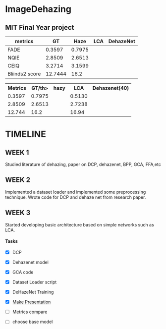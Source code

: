 # ImageDehazing
## MIT Final Year project

| metrics  | GT |Haze|LCA|DehazeNet|
| ------------- | ------------- |------------- |------------- |------------- |
| FADE  |0.3597|0.7975||
| NQIE |2.8509|2.6513||
|CEIQ |3.2714|3.1599||
|Bliinds2 score|12.7444|16.2||

<table style="width:100%">
  <tr>
    <th>Metrics</th>
    <th>GT/th>
    <th>hazy</th>
    <th>LCA</th>
    <th>Dehazenet(40)</th>
  </tr>
  <tr>
    <td>0.3597</td>
    <td>0.7975</td>
    <td></td>
    <td>0.5130</td>
  </tr>
  <tr>
    <td>2.8509</td>
    <td>2.6513</td>
    <td></td>
    <td>2.7238</td>
  </tr>
  <tr>
    <td>12.744</td>
    <td>16.2</td>
    <td></td>
    <td>16.94</td>
  </tr>
  </table>

<div class="timeline">
  <div class="container left">
    <div class="content">
       <h1>TIMELINE</h1>
        </div>
  </div>
  <div class="container left">
    <div class="content">
      <h2>WEEK 1</h2>
      <p>Studied literature of dehazing, paper on DCP, dehazenet, BPP, GCA, FFA,etc</p>
    </div>
  </div>
  <div class="container right">
    <div class="content">
      <h2>WEEK 2</h2>
      <p>Implemented a dataset loader and implemented some preprocessing technique.
       Wrote code for DCP and dehaze net from research paper.</p>
    </div>
  </div>
  <div class="container left">
    <div class="content">
      <h2>WEEK 3</h2>
      <p>Started developing basic architecture based on simple networks such as LCA.</p>
    </div>
  </div>
 
</div>

#### Tasks
- [x] DCP 
- [x] Dehazenet model
- [x] GCA code
- [x] Dataset Loader script
- [x] DeHazeNet Training
- [x] [Make Presentation](https://docs.google.com/presentation/d/183MUhIXfW0YKWMM8UqMhUjYGpJbU1W6hkctT-o8tyxo/edit?usp=sharing)
- [ ] Metrics compare
- [ ] choose base model

